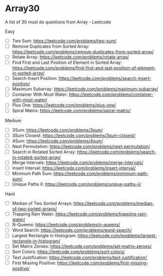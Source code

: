 # Array30
A list of 30 must do questions from Array - Leetcode 

Easy

- [ ] Two Sum: https://leetcode.com/problems/two-sum/
- [ ] Remove Duplicates from Sorted Array: https://leetcode.com/problems/remove-duplicates-from-sorted-array/
- [ ] Rotate Array: https://leetcode.com/problems/rotate-array/
- [ ] Find First and Last Position of Element in Sorted Array: https://leetcode.com/problems/find-first-and-last-position-of-element-in-sorted-array/
- [ ] Search Insert Position: https://leetcode.com/problems/search-insert-position/
- [ ] Maximum Subarray: https://leetcode.com/problems/maximum-subarray/
- [ ] Container With Most Water: https://leetcode.com/problems/container-with-most-water/
- [ ] Plus One: https://leetcode.com/problems/plus-one/
- [ ] Spiral Matrix: https://leetcode.com/problems/spiral-matrix/

Medium

- [ ] 3Sum: https://leetcode.com/problems/3sum/
- [ ] 3Sum Closest: https://leetcode.com/problems/3sum-closest/
- [ ] 4Sum: https://leetcode.com/problems/4sum/
- [ ] Next Permutation: https://leetcode.com/problems/next-permutation/
- [ ] Search in Rotated Sorted Array: https://leetcode.com/problems/search-in-rotated-sorted-array/
- [ ] Merge Intervals: https://leetcode.com/problems/merge-intervals/
- [ ] Insert Interval: https://leetcode.com/problems/insert-interval/
- [ ] Minimum Path Sum: https://leetcode.com/problems/minimum-path-sum/
- [ ] Unique Paths II: https://leetcode.com/problems/unique-paths-ii/

Hard

- [ ] Median of Two Sorted Arrays: https://leetcode.com/problems/median-of-two-sorted-arrays/
- [ ] Trapping Rain Water: https://leetcode.com/problems/trapping-rain-water/
- [ ] N-Queens: https://leetcode.com/problems/n-queens/
- [ ] Word Search: https://leetcode.com/problems/word-search/
- [ ] Largest Rectangle in Histogram: https://leetcode.com/problems/largest-rectangle-in-histogram/
- [ ] Set Matrix Zeroes: https://leetcode.com/problems/set-matrix-zeroes/
- [ ] Sort Colors: https://leetcode.com/problems/sort-colors/
- [ ] Text Justification: https://leetcode.com/problems/text-justification/
- [ ] First Missing Positive: https://leetcode.com/problems/first-missing-positive/
